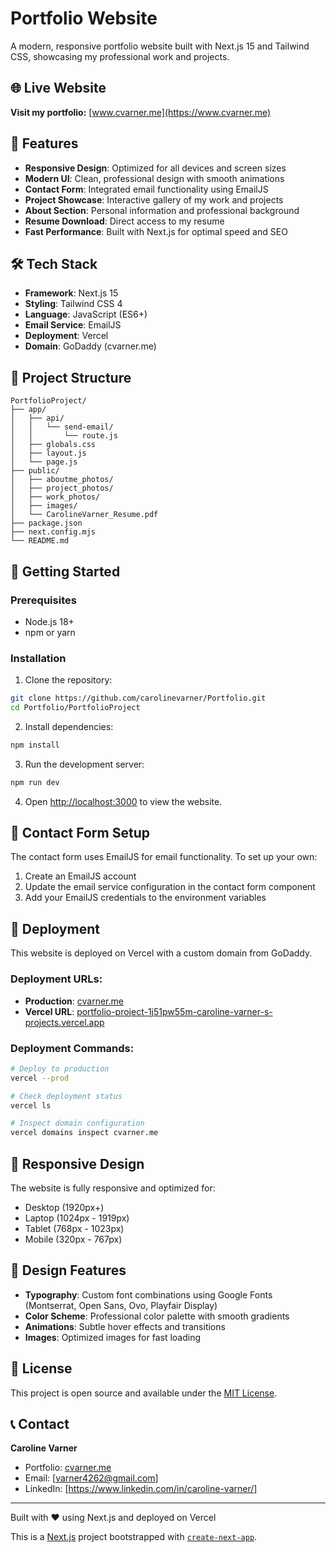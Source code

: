 # Portfolio Website

A modern, responsive portfolio website built with Next.js 15 and Tailwind CSS, showcasing my professional work and projects.

## 🌐 Live Website

**Visit my portfolio:** [www.cvarner.me](https://www.cvarner.me)

## 🚀 Features

- **Responsive Design**: Optimized for all devices and screen sizes
- **Modern UI**: Clean, professional design with smooth animations
- **Contact Form**: Integrated email functionality using EmailJS
- **Project Showcase**: Interactive gallery of my work and projects
- **About Section**: Personal information and professional background
- **Resume Download**: Direct access to my resume
- **Fast Performance**: Built with Next.js for optimal speed and SEO

## 🛠️ Tech Stack

- **Framework**: Next.js 15
- **Styling**: Tailwind CSS 4
- **Language**: JavaScript (ES6+)
- **Email Service**: EmailJS
- **Deployment**: Vercel
- **Domain**: GoDaddy (cvarner.me)

## 📁 Project Structure

```
PortfolioProject/
├── app/
│   ├── api/
│   │   └── send-email/
│   │       └── route.js
│   ├── globals.css
│   ├── layout.js
│   └── page.js
├── public/
│   ├── aboutme_photos/
│   ├── project_photos/
│   ├── work_photos/
│   ├── images/
│   └── CarolineVarner_Resume.pdf
├── package.json
├── next.config.mjs
└── README.md
```

## 🚀 Getting Started

### Prerequisites

- Node.js 18+ 
- npm or yarn

### Installation

1. Clone the repository:
```bash
git clone https://github.com/carolinevarner/Portfolio.git
cd Portfolio/PortfolioProject
```

2. Install dependencies:
```bash
npm install
```

3. Run the development server:
```bash
npm run dev
```

4. Open [http://localhost:3000](http://localhost:3000) to view the website.

## 📧 Contact Form Setup

The contact form uses EmailJS for email functionality. To set up your own:

1. Create an EmailJS account
2. Update the email service configuration in the contact form component
3. Add your EmailJS credentials to the environment variables

## 🚀 Deployment

This website is deployed on Vercel with a custom domain from GoDaddy.

### Deployment URLs:
- **Production**: [cvarner.me](https://www.cvarner.me)
- **Vercel URL**: [portfolio-project-1j51pw55m-caroline-varner-s-projects.vercel.app](https://portfolio-project-1j51pw55m-caroline-varner-s-projects.vercel.app)

### Deployment Commands:
```bash
# Deploy to production
vercel --prod

# Check deployment status
vercel ls

# Inspect domain configuration
vercel domains inspect cvarner.me
```

## 📱 Responsive Design

The website is fully responsive and optimized for:
- Desktop (1920px+)
- Laptop (1024px - 1919px)
- Tablet (768px - 1023px)
- Mobile (320px - 767px)

## 🎨 Design Features

- **Typography**: Custom font combinations using Google Fonts (Montserrat, Open Sans, Ovo, Playfair Display)
- **Color Scheme**: Professional color palette with smooth gradients
- **Animations**: Subtle hover effects and transitions
- **Images**: Optimized images for fast loading

## 📄 License

This project is open source and available under the [MIT License](LICENSE).

## 📞 Contact

**Caroline Varner**
- Portfolio: [cvarner.me](https://www.cvarner.me)
- Email: [varner4262@gmail.com]
- LinkedIn: [https://www.linkedin.com/in/caroline-varner/]

---

Built with ❤️ using Next.js and deployed on Vercel


This is a [Next.js](https://nextjs.org) project bootstrapped with [`create-next-app`](https://github.com/vercel/next.js/tree/canary/packages/create-next-app).
